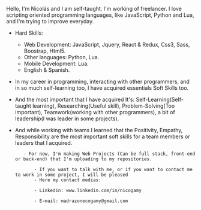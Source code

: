 Hello, I'm Nicolás and I am self-taught. I'm working of freelancer.
I love scripting oriented programming languages, like JavaScript, Python and Lua, and I'm trying to improve everyday.

- Hard Skills:
    - Web Development: JavaScript, Jquery, React & Redux, Css3, Sass, Boostrap, Html5.
    - Other languages: Python, Lua.
    - Mobile Development: Lua.
    - English & Spanish.


- In my career in programming, interacting with other programmers, and in so much self-learning too, I have acquired essentials Soft Skills too.
- And the most important that I have acquired It's: Self-Learning(Self-taught learning), Researching(Useful skill), Problem-Solving(Too important), Teamwork(working with other programmers), a bit of leadership(I was leader in some projects).
- And while working with teams I learned that the Positivity, Empathy, Responsibility are the most important soft skills for a team members or leaders that I acquired.
                                              
                                              
         - For now, I'm making Web Projects (Can be full stack, front-end or back-end) that I'm uploading to my repositories.
             
             - If you want to talk with me, or if you want to contact me to work in some project, I will be pleased
             - Here my contact medias: 
             
             - Linkedin: www.linkedin.com/in/nicogamy

             - E-mail: madrazonecogamy@gmail.com
